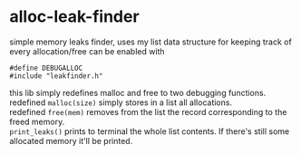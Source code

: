 # alloc-leak-finder
 simple memory leaks finder, uses my list data structure for keeping track of every allocation/free
 can be enabled with
 
 ```
 #define DEBUGALLOC
 #include "leakfinder.h"
 ```

this lib simply redefines malloc and free to two debugging functions.  
redefined `malloc(size)` simply stores in a list all allocations.  
redefined `free(mem)` removes from the list the record corresponding to the freed memory.  
`print_leaks()` prints to terminal the whole list contents. If there's still some allocated memory it'll be printed.  

